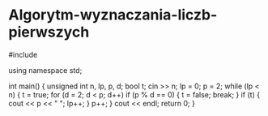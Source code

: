 # Algorytm-wyznaczania-liczb-pierwszych
#include <iostream>



using namespace std;



int main()
{
   unsigned int n, lp, p, d;
   bool t;
   cin >> n;
   lp = 0;
   p = 2;
while (lp < n)
    {
        t = true;
        for (d = 2; d < p; d++)
            if (p % d == 0)
            {
                t = false;
                break;
            }
            if (t)
        {
            cout << p << " ";
            lp++;
        }
        p++;
    }
    cout << endl;
   return 0;
}
